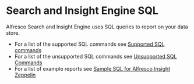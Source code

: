 # Search and Insight Engine SQL

Alfresco Search and Insight Engine uses SQL queries to report on your data store.

-   For a list of the supported SQL commands see [Supported SQL commands](supported-sql.md)
-   For a list of the unsupported SQL commands see [Unsupported SQL Commands](unsupported-sql.md)
-   For a list of example reports see [Sample SQL for Alfresco Insight Zeppelin](sample-sql-apache-zeppelin.md)
